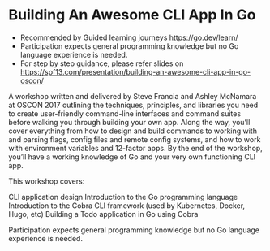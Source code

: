 # Building An Awesome CLI App In Go

- Recommended by Guided learning journeys <https://go.dev/learn/>
- Participation expects general programming knowledge but no Go language experience is needed.  
- For step by step guidance, please refer slides on <https://spf13.com/presentation/building-an-awesome-cli-app-in-go-oscon/>

A workshop written and delivered by Steve Francia and Ashley McNamara at OSCON 2017 outlining the techniques, principles, and libraries you need to create user-friendly command-line interfaces and command suites before walking you through building your own app. Along the way, you’ll cover everything from how to design and build commands to working with and parsing flags, config files and remote config systems, and how to work with environment variables and 12-factor apps. By the end of the workshop, you’ll have a working knowledge of Go and your very own functioning CLI app.

This workshop covers:

CLI application design
Introduction to the Go programming language
Introduction to the Cobra CLI framework (used by Kubernetes, Docker, Hugo, etc)
Building a Todo application in Go using Cobra

Participation expects general programming knowledge but no Go language experience is needed.
